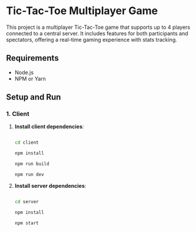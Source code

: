 # Tic-Tac-Toe Multiplayer Game

This project is a multiplayer Tic-Tac-Toe game that supports up to 4 players connected to a central server. It includes features for both participants and spectators, offering a real-time gaming experience with stats tracking.



## Requirements

- Node.js
- NPM or Yarn

## Setup and Run

### 1. Client

1. **Install client dependencies**:
   ```bash

   cd client
   
   npm install

   npm run build

   npm run dev

1. **Install server dependencies**:
   ```bash

   cd server
   
   npm install

   npm start
